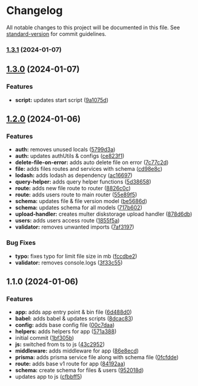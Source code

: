 # Changelog

All notable changes to this project will be documented in this file. See [standard-version](https://github.com/conventional-changelog/standard-version) for commit guidelines.

### [1.3.1](https://github.com/Saurabhrkp/file-management-api/compare/v1.3.0...v1.3.1) (2024-01-07)

## [1.3.0](https://github.com/Saurabhrkp/file-management-api/compare/v1.2.0...v1.3.0) (2024-01-07)


### Features

* **script:** updates start script ([9a1075d](https://github.com/Saurabhrkp/file-management-api/commit/9a1075d1e1ec106a8c4b5fb7e61422d53da8587e))

## [1.2.0](https://github.com/Saurabhrkp/file-management-api/compare/v1.1.0...v1.2.0) (2024-01-06)


### Features

* **auth:** removes unused locals ([5799d3a](https://github.com/Saurabhrkp/file-management-api/commit/5799d3aa4e73812044d0df300b07b8be589988a6))
* **auth:** updates authUtils & configs ([ce823f1](https://github.com/Saurabhrkp/file-management-api/commit/ce823f1bb8cf8a71f9521f663fe03c307a53ce0c))
* **delete-file-on-error:** adds auto delete file on error ([7c77c2d](https://github.com/Saurabhrkp/file-management-api/commit/7c77c2dabe3f6631ab35a3d0261af73e2a86b902))
* **file:** adds files routes and services with schema ([cd98e8c](https://github.com/Saurabhrkp/file-management-api/commit/cd98e8ce4a27a35f241f290a96fd2a52e17c65f5))
* **lodash:** adds lodash as dependency ([ac16697](https://github.com/Saurabhrkp/file-management-api/commit/ac16697ebfa32c8e11550e33c813c95efb93e980))
* **query-helper:** adds query helper functions ([5d38658](https://github.com/Saurabhrkp/file-management-api/commit/5d3865824a90c5c066a1e5d03178e7c4bcba0c1d))
* **route:** adds new file route to router ([8826c0c](https://github.com/Saurabhrkp/file-management-api/commit/8826c0c2947c71777031aa0721ee38e4835606ee))
* **route:** adds users route to main router ([55e89f5](https://github.com/Saurabhrkp/file-management-api/commit/55e89f56a4337e47601e3fc1dbeaee071b692f6c))
* **schema:** updates file &  file version model ([be5686d](https://github.com/Saurabhrkp/file-management-api/commit/be5686d715a61854bba24a540065245d7e29db22))
* **schema:** updates schema for all models ([717b602](https://github.com/Saurabhrkp/file-management-api/commit/717b602f7386ca04b0e915fb698300cea7335047))
* **upload-handler:** creates multer diskstorage upload handler ([878d6db](https://github.com/Saurabhrkp/file-management-api/commit/878d6db1aaddb869234ff81dd5e79c0f4e1d4cd7))
* **users:** adds users access route ([1855f5a](https://github.com/Saurabhrkp/file-management-api/commit/1855f5a88c1e518fbd79cb63e0211a8f1a3ae08d))
* **validator:** removes unwanted imports ([7af3197](https://github.com/Saurabhrkp/file-management-api/commit/7af31973eca721d3aa1a9a25b70c0444d62a0f5b))


### Bug Fixes

* **typo:** fixes typo for limit file size in mb ([fccdbe2](https://github.com/Saurabhrkp/file-management-api/commit/fccdbe2723b230e26e1fb111094377c88a710ec4))
* **validator:** removes console.logs ([3f33c55](https://github.com/Saurabhrkp/file-management-api/commit/3f33c5529e9f3765dd5ecdf01effd79eb59571c9))

## 1.1.0 (2024-01-06)


### Features

* **app:** adds app entry point & bin file ([6d488d0](https://github.com/Saurabhrkp/file-management-api/commit/6d488d09091d3ccd231a3a41453097165bb1ebcc))
* **babel:** adds babel & updates scripts ([8dcac83](https://github.com/Saurabhrkp/file-management-api/commit/8dcac8302faa2c4c54701231f01c6b4ed70a495a))
* **config:** adds base config file ([00c7daa](https://github.com/Saurabhrkp/file-management-api/commit/00c7daa52e0b26a0de270d13285bac1c99c98014))
* **helpers:** adds helpers for app ([571a388](https://github.com/Saurabhrkp/file-management-api/commit/571a38898750a21e4fb56d4aa03d850697550f5d))
* initial commit ([1bf305b](https://github.com/Saurabhrkp/file-management-api/commit/1bf305bf5ea8966677998b5588d49d8ca74dca22))
* **js:** switched from ts to js ([43c2952](https://github.com/Saurabhrkp/file-management-api/commit/43c2952cc3141e665fc4ae8c766c337cd788dad9))
* **middleware:** adds middleware for app ([86e8ecd](https://github.com/Saurabhrkp/file-management-api/commit/86e8ecd75a4205efc995e52237bd1918093d3dfd))
* **prisma:** adds prisma service file along with schema file ([0fcfdde](https://github.com/Saurabhrkp/file-management-api/commit/0fcfdde90d82f48f2285a057127c54715ec1a6c0))
* **route:** adds base v1 route for app ([84192aa](https://github.com/Saurabhrkp/file-management-api/commit/84192aaf1eeecf2b6a79e65c6cebfd0d35280429))
* **schema:** create schema for files & users ([952018d](https://github.com/Saurabhrkp/file-management-api/commit/952018d0b0e776a951215791b396e11c43349c25))
* updates app to js ([cfbbff5](https://github.com/Saurabhrkp/file-management-api/commit/cfbbff53befd470296bfbfdc71a5c0a3ff538e09))
